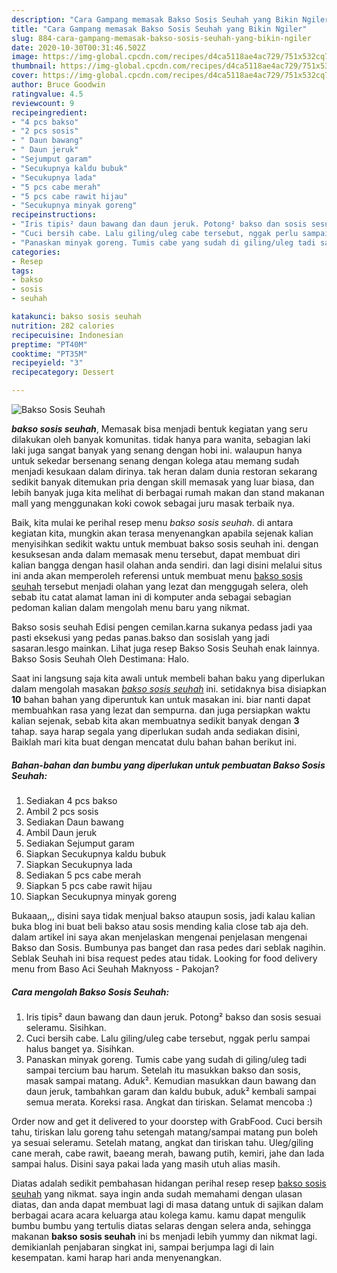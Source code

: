 ```yaml
---
description: "Cara Gampang memasak Bakso Sosis Seuhah yang Bikin Ngiler"
title: "Cara Gampang memasak Bakso Sosis Seuhah yang Bikin Ngiler"
slug: 884-cara-gampang-memasak-bakso-sosis-seuhah-yang-bikin-ngiler
date: 2020-10-30T00:31:46.502Z
image: https://img-global.cpcdn.com/recipes/d4ca5118ae4ac729/751x532cq70/bakso-sosis-seuhah-foto-resep-utama.jpg
thumbnail: https://img-global.cpcdn.com/recipes/d4ca5118ae4ac729/751x532cq70/bakso-sosis-seuhah-foto-resep-utama.jpg
cover: https://img-global.cpcdn.com/recipes/d4ca5118ae4ac729/751x532cq70/bakso-sosis-seuhah-foto-resep-utama.jpg
author: Bruce Goodwin
ratingvalue: 4.5
reviewcount: 9
recipeingredient:
- "4 pcs bakso"
- "2 pcs sosis"
- " Daun bawang"
- " Daun jeruk"
- "Sejumput garam"
- "Secukupnya kaldu bubuk"
- "Secukupnya lada"
- "5 pcs cabe merah"
- "5 pcs cabe rawit hijau"
- "Secukupnya minyak goreng"
recipeinstructions:
- "Iris tipis² daun bawang dan daun jeruk. Potong² bakso dan sosis sesuai seleramu. Sisihkan."
- "Cuci bersih cabe. Lalu giling/uleg cabe tersebut, nggak perlu sampai halus banget ya. Sisihkan."
- "Panaskan minyak goreng. Tumis cabe yang sudah di giling/uleg tadi sampai tercium bau harum. Setelah itu masukkan bakso dan sosis, masak sampai matang. Aduk². Kemudian masukkan daun bawang dan daun jeruk, tambahkan garam dan kaldu bubuk, aduk² kembali sampai semua merata. Koreksi rasa. Angkat dan tiriskan. Selamat mencoba :)"
categories:
- Resep
tags:
- bakso
- sosis
- seuhah

katakunci: bakso sosis seuhah 
nutrition: 282 calories
recipecuisine: Indonesian
preptime: "PT40M"
cooktime: "PT35M"
recipeyield: "3"
recipecategory: Dessert

---
```



![Bakso Sosis Seuhah](https://img-global.cpcdn.com/recipes/d4ca5118ae4ac729/751x532cq70/bakso-sosis-seuhah-foto-resep-utama.jpg)

<b><i>bakso sosis seuhah</i></b>, Memasak bisa menjadi bentuk kegiatan yang seru dilakukan oleh banyak komunitas. tidak hanya para wanita, sebagian laki laki juga sangat banyak yang senang dengan hobi ini. walaupun hanya untuk sekedar bersenang senang dengan kolega atau memang sudah menjadi kesukaan dalam dirinya. tak heran dalam dunia restoran sekarang sedikit banyak ditemukan pria dengan skill memasak yang luar biasa, dan lebih banyak juga kita melihat di berbagai rumah makan dan stand makanan mall yang menggunakan koki cowok sebagai juru masak terbaik nya.

Baik, kita mulai ke perihal resep menu <i>bakso sosis seuhah</i>. di antara kegiatan kita, mungkin akan terasa menyenangkan apabila sejenak kalian menyisihkan sedikit waktu untuk membuat bakso sosis seuhah ini. dengan kesuksesan anda dalam memasak menu tersebut, dapat membuat diri kalian bangga dengan hasil olahan anda sendiri. dan lagi disini melalui situs ini anda akan memperoleh referensi untuk membuat menu <u>bakso sosis seuhah</u> tersebut menjadi olahan yang lezat dan menggugah selera, oleh sebab itu catat alamat laman ini di komputer anda sebagai sebagian pedoman kalian dalam mengolah menu baru yang nikmat.

Bakso sosis seuhah Edisi pengen cemilan.karna sukanya pedass jadi yaa pasti eksekusi yang pedas panas.bakso dan sosislah yang jadi sasaran.lesgo mainkan. Lihat juga resep Bakso Sosis Seuhah enak lainnya. Bakso Sosis Seuhah Oleh Destimana: Halo.


Saat ini langsung saja kita awali untuk membeli bahan baku yang diperlukan dalam mengolah masakan <u><i>bakso sosis seuhah</i></u> ini. setidaknya bisa disiapkan <b>10</b> bahan bahan yang diperuntuk kan untuk masakan ini. biar nanti dapat membuahkan rasa yang lezat dan sempurna. dan juga persiapkan waktu kalian sejenak, sebab kita akan membuatnya sedikit banyak dengan <b>3</b> tahap. saya harap segala yang diperlukan sudah anda sediakan disini, Baiklah mari kita buat dengan mencatat dulu bahan bahan berikut ini.

<!--inarticleads1-->

##### Bahan-bahan dan bumbu yang diperlukan untuk pembuatan Bakso Sosis Seuhah:

1. Sediakan 4 pcs bakso
1. Ambil 2 pcs sosis
1. Sediakan  Daun bawang
1. Ambil  Daun jeruk
1. Sediakan Sejumput garam
1. Siapkan Secukupnya kaldu bubuk
1. Siapkan Secukupnya lada
1. Sediakan 5 pcs cabe merah
1. Siapkan 5 pcs cabe rawit hijau
1. Siapkan Secukupnya minyak goreng


Bukaaan,,, disini saya tidak menjual bakso ataupun sosis, jadi kalau kalian buka blog ini buat beli bakso atau sosis mending kalia close tab aja deh. dalam artikel ini saya akan menjelaskan mengenai penjelasan mengenai Bakso dan Sosis. Bumbunya pas banget dan rasa pedes dari seblak nagihin. Seblak Seuhah ini bisa request pedes atau tidak. Looking for food delivery menu from Baso Aci Seuhah Maknyoss - Pakojan? 

<!--inarticleads2-->

##### Cara mengolah Bakso Sosis Seuhah:

1. Iris tipis² daun bawang dan daun jeruk. Potong² bakso dan sosis sesuai seleramu. Sisihkan.
1. Cuci bersih cabe. Lalu giling/uleg cabe tersebut, nggak perlu sampai halus banget ya. Sisihkan.
1. Panaskan minyak goreng. Tumis cabe yang sudah di giling/uleg tadi sampai tercium bau harum. Setelah itu masukkan bakso dan sosis, masak sampai matang. Aduk². Kemudian masukkan daun bawang dan daun jeruk, tambahkan garam dan kaldu bubuk, aduk² kembali sampai semua merata. Koreksi rasa. Angkat dan tiriskan. Selamat mencoba :)


Order now and get it delivered to your doorstep with GrabFood. Cuci bersih tahu, tiriskan lalu goreng tahu setengah matang/sampai matang pun boleh ya sesuai seleramu. Setelah matang, angkat dan tiriskan tahu. Uleg/giling cane merah, cabe rawit, baeang merah, bawang putih, kemiri, jahe dan lada sampai halus. Disini saya pakai lada yang masih utuh alias masih. 

Diatas adalah sedikit pembahasan hidangan perihal resep resep <u>bakso sosis seuhah</u> yang nikmat. saya ingin anda sudah memahami dengan ulasan diatas, dan anda dapat membuat lagi di masa datang untuk di sajikan dalam berbagai acara acara keluarga atau kolega kamu. kamu dapat mengulik bumbu bumbu yang tertulis diatas selaras dengan selera anda, sehingga makanan <b>bakso sosis seuhah</b> ini bs menjadi lebih yummy dan nikmat lagi. demikianlah penjabaran singkat ini, sampai berjumpa lagi di lain kesempatan. kami harap hari anda menyenangkan.
